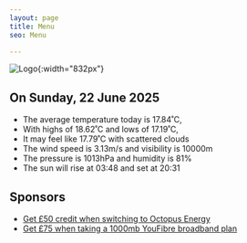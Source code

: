 ```yaml
---
layout: page
title: Menu
seo: Menu

---
```


![Logo](/images/logo.jpg){:width="832px"}

<!-- weather_marker starts -->
## On Sunday, 22 June 2025

- The average temperature today is 17.84˚C,
- With highs of 18.62˚C and lows of 17.19˚C,
- It may feel like 17.79˚C with scattered clouds
- The wind speed is 3.13m/s and visibility is 10000m
- The pressure is 1013hPa and humidity is 81%
- The sun will rise at 03:48 and set at 20:31

<!-- weather_marker ends -->

## Sponsors

- [Get £50 credit when switching to Octopus Energy](https://bit.ly/3oD1nnS)
- [Get £75 when taking a 1000mb YouFibre broadband plan](https://aklam.io/91zWhU?)
